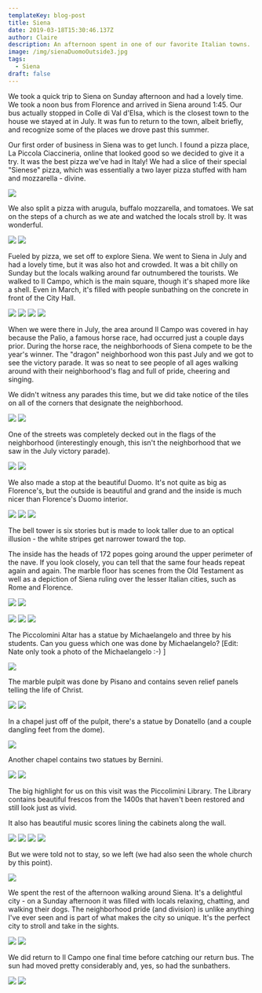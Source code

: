 ```yaml
---
templateKey: blog-post
title: Siena
date: 2019-03-18T15:30:46.137Z
author: Claire
description: An afternoon spent in one of our favorite Italian towns.
image: /img/sienaDuomoOutside3.jpg
tags:
  - Siena
draft: false
---
```

We took a quick trip to Siena on Sunday afternoon and had a lovely time.  We took a noon bus from Florence and arrived in Siena around 1:45.  Our bus actually stopped in Colle di Val d'Elsa, which is the closest town to the house we stayed at in July.  It was fun to return to the town, albeit briefly, and recognize some of the places we drove past this summer.

Our first order of business in Siena was to get lunch.  I found a pizza place, La Piccola Ciaccineria, online that looked good so we decided to give it a try.  It was the best pizza we've had in Italy!  We had a slice of their special "Sienese" pizza, which was essentially a two layer pizza stuffed with ham and mozzarella - divine. 

![](/img/florence/sienaPizzaSienese.jpg)

We also split a pizza with arugula, buffalo mozzarella, and tomatoes.  We sat on the steps of a church as we ate and watched the locals stroll by.  It was wonderful.

![](/img/florence/sienaPizzaClaire.jpg)
![](/img/florence/sienaPizzaPie.jpg)

Fueled by pizza, we set off to explore Siena.  We went to Siena in July and had a lovely time, but it was also hot and crowded.  It was a bit chilly on Sunday but the locals walking around far outnumbered the tourists.  We walked to Il Campo, which is the main square, though it's shaped more like a shell.  Even in March, it's filled with people sunbathing on the concrete in front of the City Hall. 

![](/img/florence/sienaIlCampo1.jpg)
![](/img/florence/sienaIlCampo2.jpg)
![](/img/florence/sienaIlCampo3.jpg)
![](/img/florence/sienaIlCampoBahbes.jpg)

When we were there in July, the area around Il Campo was covered in hay because the Palio, a famous horse race, had occurred just a couple days prior.  During the horse race, the neighborhoods of Siena compete to be the year's winner.  The "dragon" neighborhood won this past July and we got to see the victory parade.  It was so neat to see people of all ages walking around with their neighborhood's flag and full of pride, cheering and singing.

We didn't witness any parades this time, but we did take notice of the tiles on all of the corners that designate the neighborhood. 

![](/img/florence/sienaTiles1.jpg)
![](/img/florence/sienaTiles2.jpg)

One of the streets was completely decked out in the flags of the neighborhood (interestingly enough, this isn't the neighborhood that we saw in the July victory parade).

![](/img/florence/sienaFlags1.jpg)
![](/img/florence/sienaFlags2.jpg)

We also made a stop at the beautiful Duomo.  It's not quite as big as Florence's, but the outside is beautiful and grand and the inside is much nicer than Florence's Duomo interior.

![](/img/florence/sienaDuomoOutside1.jpg)
![](/img/florence/sienaDuomoOutside2.jpg)
![](/img/florence/sienaDuomoOutside3.jpg)

The bell tower is six stories but is made to look taller due to an optical illusion - the white stripes get narrower toward the top.

The inside has the heads of 172 popes going around the upper perimeter of the nave.  If you look closely, you can tell that the same four heads repeat again and again.  The marble floor has scenes from the Old Testament as well as a depiction of Siena ruling over the lesser Italian cities, such as Rome and Florence.

![](/img/florence/sienaDuomoInsideTiles.jpg)
![](/img/florence/sienaDoumoInsidePopeHeads.jpg)

![](/img/florence/sienaDuomoInside1.jpg)
![](/img/florence/sienaDuomoInside2.jpg)
![](/img/florence/sienaDuomoInside3.jpg)

The Piccolomini Altar has a statue by Michaelangelo and three by his students.  Can you guess which one was done by Michaelangelo? [Edit: Nate only took a photo of the Michaelangelo :-) ]

![](/img/florence/sienaDuomoInsideMichaelangelo.jpg)

The marble pulpit was done by Pisano and contains seven relief panels telling the life of Christ.

![](/img/florence/sienaInsideDuomoPulpit1.jpg)
![](/img/florence/sienaInsideDuomoPulpit2.jpg)

In a chapel just off of the pulpit, there's a statue by Donatello (and a couple dangling feet from the dome).

![](/img/florence/sienaDuomoInsideRafael.jpg)


Another chapel contains two statues by Bernini.

![](/img/florence/sienaDuomoInsideBrunello1.jpg)
![](/img/florence/sienaDuomoInsideBrunello2.jpg)


The big highlight for us on this visit was the Piccolimini Library.  The Library contains beautiful frescos from the 1400s that haven't been restored and still look just as vivid.

It also has beautiful music scores lining the cabinets along the wall.

![](/img/florence/sienaDuomoInsideLibrary1.jpg)
![](/img/florence/sienaDuomoInsideLibrary2.jpg)
![](/img/florence/sienaDuomoInsideLibrary3.jpg)
![](/img/florence/sienaDuomoInsideLibrary4.jpg)

But we were told not to stay, so we left (we had also seen the whole church by this point).

![](/img/florence/sienaDuomoPleaseDoNotStay.jpg)

We spent the rest of the afternoon walking around Siena.  It's a delightful city - on a Sunday afternoon it was filled with locals relaxing, chatting, and walking their dogs.  The neighborhood pride (and division) is unlike anything I've ever seen and is part of what makes the city so unique.  It's the perfect city to stroll and take in the sights.

![](/img/florence/sienaSightseeing1.jpg)
![](/img/florence/sienaSightseeing2.jpg)

We did return to Il Campo one final time before catching our return bus.  The sun had moved pretty considerably and, yes, so had the sunbathers.

![](/img/florence/sienaBackAtIlCampo.jpg)
![](/img/florence/sienaBackAtIlCampo2.jpg)
